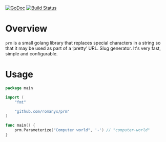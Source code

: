 [![GoDoc](https://godoc.org/github.com/romanyx/prm?status.svg)](https://godoc.org/github.com/romanyx/prm)
[![Build Status](https://travis-ci.org/romanyx/prm.png)](https://travis-ci.org/romanyx/prm)

# Overview

`prm` is a small golang library that replaces special characters in a string so that it may be used as part of a ‘pretty’ URL. Slug generator. It's very fast, simple and configurable.

# Usage

```go
package main

import (
	"fmt"

	"github.com/romanyx/prm"
)

func main() {
	prm.Parameterize("Computer world", '-') // "computer-world"
}
```
